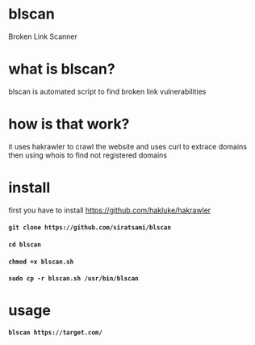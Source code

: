 # blscan
Broken Link Scanner

# what is blscan?
blscan is automated script to find broken link vulnerabilities
# how is that work?
it uses hakrawler to crawl the website and uses curl to extrace domains then using whois to find not registered domains
# install
first you have to install https://github.com/hakluke/hakrawler
#### `git clone https://github.com/siratsami/blscan`
#### `cd blscan`
#### `chmod +x blscan.sh`
#### `sudo cp -r blscan.sh /usr/bin/blscan`
# usage
#### `blscan https://target.com/`
####

